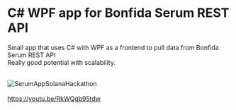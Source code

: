 # C# WPF app for Bonfida Serum REST API
Small app that uses C# with WPF as a frontend to pull data from Bonfida Serum REST API<br/>
Really good potential with scalability. <br/><br/>

![SerumAppSolanaHackathon](https://user-images.githubusercontent.com/79005234/109566184-d1259c80-7ae3-11eb-8292-646089b8b3eb.png)
<br/><br/>
https://youtu.be/RkWQgb95tdw
